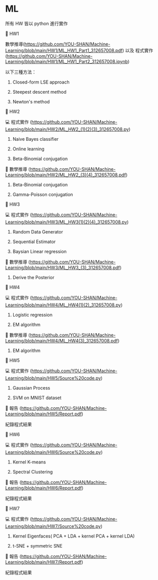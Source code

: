 # ML

所有 HW 皆以 python 進行實作

📌 HW1

數學推導(https://github.com/YOU-SHAN/Machine-Learning/blob/main/HW1/ML_HW1_Part1_312657008.pdf)
以及
程式實作(https://github.com/YOU-SHAN/Machine-Learning/blob/main/HW1/ML_HW1_Part2_312657008.ipynb)

以下三種方法：

1. Closed-form LSE approach

2. Steepest descent method

3. Newton's method

📌 HW2

💻 程式實作 (https://github.com/YOU-SHAN/Machine-Learning/blob/main/HW2/ML_HW2_(1)(2)(3)_312657008.py)

1. Naive Bayes classifier

2. Online learning

3. Beta-Binomial conjugation 

📝 數學推導 (https://github.com/YOU-SHAN/Machine-Learning/blob/main/HW2/ML_HW2_(3)(4)_312657008.pdf)

1. Beta-Binomial conjugation

2. Gamma-Poisson conjugation

📌 HW3

💻 程式實作 (https://github.com/YOU-SHAN/Machine-Learning/blob/main/HW3/ML_HW3(1)(2)(4)_312657008.py)

1. Random Data Generator

2. Sequential Estimator

3. Baysian Linear regression

📝 數學推導 (https://github.com/YOU-SHAN/Machine-Learning/blob/main/HW3/ML_HW3_(3)_312657008.pdf)

1. Derive the Posterior

📌 HW4

💻 程式實作 (https://github.com/YOU-SHAN/Machine-Learning/blob/main/HW4/ML_HW4(1)(2)_312657008.py)

1. Logistic regression

2. EM algorithm 

📝 數學推導 (https://github.com/YOU-SHAN/Machine-Learning/blob/main/HW4/ML_HW4(3)_312657008.pdf)

1. EM algorithm

📌 HW5

💻 程式實作 (https://github.com/YOU-SHAN/Machine-Learning/blob/main/HW5/Source%20code.py)

1. Gaussian Process

2. SVM on MNIST dataset


📝 報告 (https://github.com/YOU-SHAN/Machine-Learning/blob/main/HW5/Report.pdf)

紀錄程式結果

📌 HW6

💻 程式實作 (https://github.com/YOU-SHAN/Machine-Learning/blob/main/HW6/Source%20code.py)

1. Kernel K-means

2. Spectral Clustering

📝 報告 (https://github.com/YOU-SHAN/Machine-Learning/blob/main/HW6/Report.pdf)

紀錄程式結果


📌 HW7

💻 程式實作 (https://github.com/YOU-SHAN/Machine-Learning/blob/main/HW7/Source%20code.py)

1. Kernel Eigenfaces( PCA + LDA + kernel PCA + kernel LDA)

2. t-SNE + symmetric SNE

📝 報告 (https://github.com/YOU-SHAN/Machine-Learning/blob/main/HW7/Report.pdf)

紀錄程式結果
